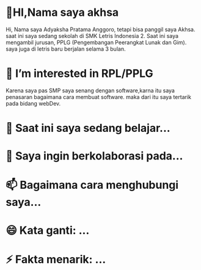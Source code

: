 <h1>👋HI,Nama saya akhsa</h1>


Hi, Nama saya Adyaksha Pratama Anggoro,  tetapi bisa panggil saya Akhsa. saat ini saya sedang
sekolah di SMK Letris Indonesia 2. Saat ini saya mengambil jurusan, PPLG (Pengembangan Peerangkat Lunak dan Gim).
saya juga di letris baru berjalan selama 3 bulan.

<h1>👀 I’m interested in RPL/PPLG</h1>
Karena saya pas SMP saya senang dengan software,karna itu saya penasaran bagaimana cara membuat software.
maka dari itu saya tertarik pada bidang webDev.

<h1>🌱 Saat ini saya sedang belajar...</h1>
<h1>💞️ Saya ingin berkolaborasi pada...</h1>
<h1>📫 Bagaimana cara menghubungi saya...</h1>
<h1>😄 Kata ganti: ...</h1>
<h1>⚡ Fakta menarik: ...</h1>

